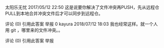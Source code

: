 
太阳乐无忧 2017/05/12 22:50
这是说要你解决了文件冲突再PUSH，先从远程仓PULL到本地合并冲突文件后才可以同步到远程仓。

 评论 (0)  引用此答案  举报
0
kayura 2018/07/12 18:03
我也经常这样。就一个人用 git ，哪里来的文件冲突。。

 评论 (0)  引用此答案  举报